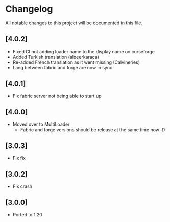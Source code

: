 # Changelog

All notable changes to this project will be documented in this file.

## [4.0.2]

- Fixed CI not adding loader name to the display name on curseforge
- Added Turkish translation (alpeerkaraca)
- Re-added French translation as it went missing (Calvineries)
- Lang between fabric and forge are now in sync

## [4.0.1]
- Fix fabric server not being able to start up

## [4.0.0]

- Moved over to MultiLoader
  - Fabric and forge versions should be release at the same time now :D

## [3.0.3]

- Fix fix

## [3.0.2]

- Fix crash

## [3.0.0]

- Ported to 1.20